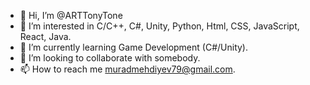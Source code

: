 - 👋 Hi, I’m @ARTTonyTone
- 👀 I’m interested in C/C++, C#, Unity, Python, Html, CSS, JavaScript, React, Java.
- 🌱 I’m currently learning Game Development (C#/Unity).
- 💞️ I’m looking to collaborate with somebody.
- 📫 How to reach me muradmehdiyev79@gmail.com.

<!---
Murad623/Murad623 is a ✨ special ✨ repository because its `README.md` (this file) appears on your GitHub profile.
You can click the Preview link to take a look at your changes.
--->
